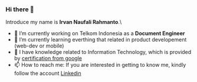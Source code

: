 ### Hi there 👋

Introduce my name is **Irvan Naufali Rahmanto**.\

- 🔭 I’m currently working on Telkom Indonesia as a **Document Engineer**
- 🌱 I’m currently learning everthing that related in product developement (web-dev or mobile)
- 👯 I have knowledge related to Information Technology, which is provided by [certification from google](https://www.coursera.org/account/accomplishments/verify/P5XT4TSRVKVV)
- 📫 How to reach me: If you are interested in getting to know me, kindly follow the account [Linkedin](https://www.linkedin.com/in/irvanrahmanto/)
